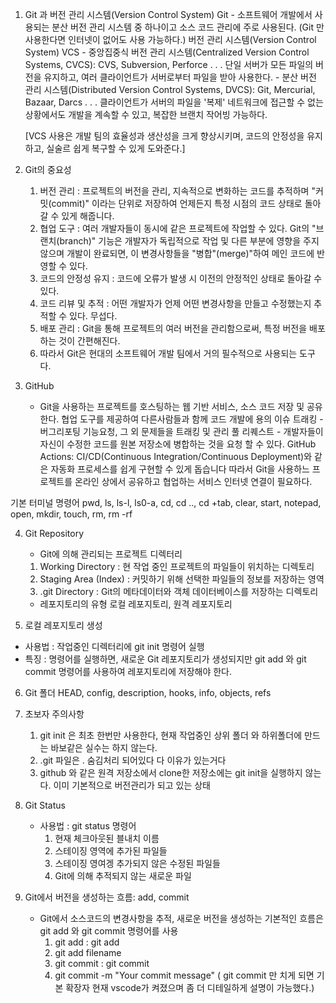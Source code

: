1. Git 과 버전 관리 시스템(Version Control System)
   Git - 소프트웨어 개발에서 사용되는 분산 버전 관리 시스템 중 하나이고 소스 코드 관리에 주로 사용된다.
        (Git 만 사용한다면 인터넷이 없어도 사용 가능하다.)
   버전 관리 시스템(Version Control System)
   VCS - 중앙집중식 버전 관리 시스템(Centralized Version Control Systems, CVCS): CVS, Subversion, Perforce . . .
         단일 서버가 모든 파일의 버전을 유지하고, 여러 클라이언트가 서버로부터 파일을 받아 사용한다.
       - 분산 버전 관리 시스템(Distributed Version Control Systems, DVCS): Git, Mercurial, Bazaar, Darcs . . .
         클라이언트가 서버의 파일을 '복제' 네트워크에 접근할 수 없는 상황에서도 개발을 계속할 수 있고, 복잡한 브랜치 작어빙 가능하다.

   [VCS 사용은 개발 팀의 효율성과 생산성을 크게 향상시키며, 코드의 안정성을 유지하고, 실술르 쉽게 복구할 수 있게 도와준다.]

2. Git의 중요성
    1) 버전 관리 : 프로젝트의 버전을 관리, 지속적으로 변화하는 코드를 추적하며 "커밋(commit)" 이라는 단위로 저장하여 언제든지 특정 시점의 코드 상태로 돌아갈 수 있게 해줍니다.
    2) 협업 도구 : 여러 개발자들이 동시에 같은 프로젝트에 작업할 수 있다. Git의 "브랜치(branch)" 기능은 개발자가 독립적으로 작업 및 다른 부분에 영향을 주지 않으며 개발이 완료되면, 이 변경사항들을 "병합"(merge)"하여 메인 코드에 반영할 수 있다.
    3) 코드의 안정성 유지 : 코드에 오류가 발생 시 이전의 안정적인 상태로 돌아갈 수 있다.
    4) 코드 리뷰 및 추적 : 어떤 개발자가 언제 어떤 변경사항을 만들고 수정했는지 추적할 수 있다. 무섭다.
    5) 배포 관리 : Git을 통해 프로젝트의 여러 버전을 관리함으로써, 특정 버전을 배포하는 것이 간편해진다.
    6)  따라서 Git은 현대의 소프트웨어 개발 팀에서 거의 필수적으로 사용되는 도구다.

3. GitHub
    - Git을 사용하는 프로젝트를 호스팅하는 웹 기반 서비스, 소스 코드 저장 및 공유한다. 협업 도구를 제공하여 다른사람들과 함께 코드 개발에 용의
        이슈 트래킹 - 버그리포팅 기능요청, 그 외 문제들을 트래킹 및 관리
        풀 리퀘스트 - 개발자들이 자신이 수정한 코드를 원본 저장소에 병합하는 것을 요청 할 수 있다.
        GitHub Actions: CI/CD(Continuous Integration/Continuous Deployment)와 같은 자동화 프로세스를 쉽게 구현할 수 있게 돕습니다
       따라서 Git을 사용하느 프로젝트를 온라인 상에서 공유하고 협업하는 서비스 인터넷 연결이 필요하다.

기본 터미널 명령어
 pwd, ls, ls-l, ls0-a, cd, cd .., cd +tab, clear, start, notepad, open, mkdir, touch, rm, rm -rf

4. Git Repository
    - Git에 의해 관리되는 프로젝트 디렉터리
   1) Working Directory : 현 작업 중인 프로젝트의 파일들이 위치하는 디렉토리
   2) Staging Area (Index) : 커밋하기 위해 선택한 파일들의 정보를 저장하는 영역
   3) .git Directory : Git의 메타데이터와 객체 데이터베이스를 저장하는 디렉토리
  
   - 레포지토리의 유형 
      로컬 레포지토리, 원격 레포지토리

5. 로컬 레포지토리 생성
  - 사용법 : 작업중인 디렉터리에 git init 명령어 실행
  - 특징 : 명령어를 실행하면, 새로운 Git 레포지토리가 생성되지만 git add 와 git commit 명령어를 사용하여 레포지토리에 저장해야 한다.

6. Git 폴더
   HEAD, config, description, hooks, info, objects, refs

7. 초보자 주의사항
    1) git init 은 최초 한번만 사용한다, 현재 작업중인 상위 폴더 와 하위폴더에 만드는 바보같은 실수는 하지 않는다.
    2) .git 파일은 . 숨김처리 되어있다 다 이유가 있는거다
    3) github 와 같은 원격 저장소에서 clone한 저장소에는 git init을 실행하지 않는다. 이미 기본적으로 버전관리가 되고 있는 상태

8. Git Status
    - 사용법 :  git status 명령어
      1) 현재 체크아웃된 블내치 이름
      2) 스테이징 영역에 추가된 파일들
      3) 스테이징 영여겡 추가되지 않은 수정된 파일들
      4) Git에 의해 추적되지 않는 새로운 파일

9. Git에서 버전을 생성하는 흐름: add, commit
    - Git에서 소스코드의 변경사항을 추적, 새로운 버전을 생성하는 기본적인 흐름은 git add 와 git commit 명령어를 사용
      1) git add : git add
      2) git add filename
      3) git commit : git commit
      4) git commit -m "Your commit message" ( git commit 만 치게 되면 기본 확장자 현재 vscode가 켜졌으며 좀 더 디테일하게 설명이 가능했다.)
